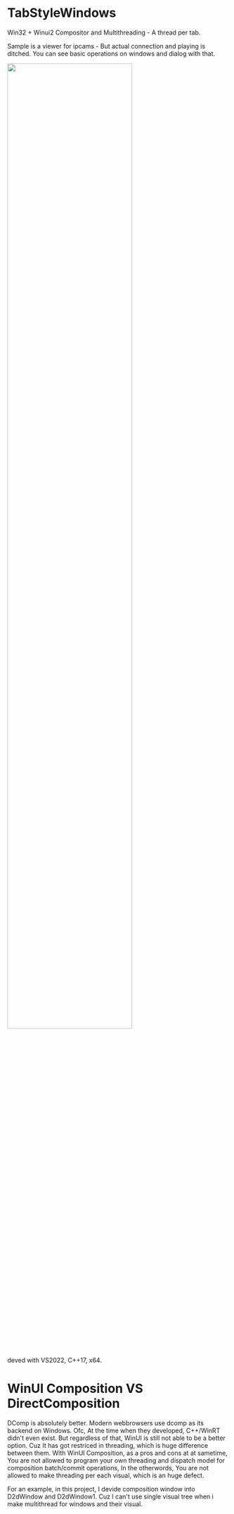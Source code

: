 # TabStyleWindows
Win32 + Winui2 Compositor and Multithreading - A thread per tab.

Sample is a viewer for ipcams - But actual connection and playing is ditched.
You can see basic operations on windows and dialog with that.

<img width="75%" src="https://user-images.githubusercontent.com/18696849/222093537-2aea3d23-dbba-4ab9-8228-76cfc022af72.PNG">

deved with VS2022, C++17, x64.

# WinUI Composition VS DirectComposition
DComp is absolutely better. Modern webbrowsers use dcomp as its backend on Windows. 
Ofc, At the time when they developed, C++/WinRT didn't even exist. 
But regardless of that, WinUI is still not able to be a better option. Cuz It has got restriced in threading, which is huge difference between them. 
With WinUI Composition, as a pros and cons at at sametime, You are not allowed to program your own threading and dispatch model for composition batch/commit operations,  In the otherwords, You are not allowed to make threading per each visual, which is an huge defect.

For an example, in this project, I devide composition window into D2dWindow and D2dWindow1.
Cuz I can't use single visual tree when i make multithread for windows and their visual.
